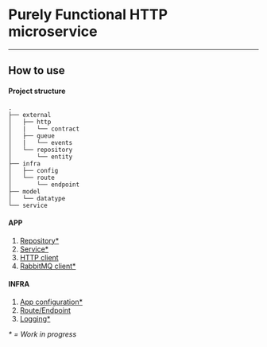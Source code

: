 # Purely Functional HTTP microservice

---
## How to use

#### Project structure
```
.
├── external
│   ├── http
│   |   └── contract
│   ├── queue
│   |   └── events
│   └── repository
│       └── entity
├── infra
│   ├── config
│   └── route
│       └── endpoint
├── model
│   └── datatype
└── service
```

#### APP
1. [Repository*](WIP.md)
2. [Service*](WIP.md)
3. [HTTP client](WIP.md)
4. [RabbitMQ client*](WIP.md)

#### INFRA
1. [App configuration*](WIP.md)
2. [Route/Endpoint](infra/how-to-create-a-new-route.md)
2. [Logging*](WIP.md)

_* = Work in progress_
